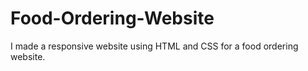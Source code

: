# Food-Ordering-Website
I made a responsive website using HTML and CSS for a food ordering website.
